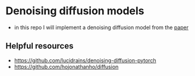 # Denoising diffusion models

- in this repo I will implement a denoising diffusion model from the [paper](paper/2006.11239.pdf)

## Helpful resources

- https://github.com/lucidrains/denoising-diffusion-pytorch
- https://github.com/hojonathanho/diffusion
